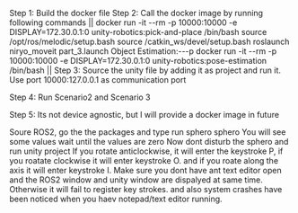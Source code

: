 Step 1: Build the docker file
Step 2: Call the docker image by running following commands
||
docker run -it --rm -p 10000:10000 -e DISPLAY=172.30.0.1:0 unity-robotics:pick-and-place /bin/bash
source /opt/ros/melodic/setup.bash
source /catkin_ws/devel/setup.bash
roslaunch niryo_moveit part_3.launch
Object Estimation:---p
docker run -it --rm -p 10000:10000 -e DISPLAY=172.30.0.1:0 unity-robotics:pose-estimation /bin/bash
||
Step 3: Source the unity file by adding it as project and run it. Use port 10000:127.0.0.1 as communication port

Step 4: Run Scenario2 and Scenario 3

Step 5: Its not device agnostic, but I will provide a docker image in future

Soure ROS2, go the the packages and type run sphero sphero 
You will see some values wait until the values are zero
Now dont disturb the sphero and run unity project
If you rotate anticlockwise, it will enter the keystroke P, if you roatate clockwise it will enter keystroke O. and if you roate along the axis it will enter keystroke I. 
Make sure you dont have ant text editor open and the ROS2 window and unity window are dispalyed at same time. Otherwise it will fail to register key strokes. and also system crashes have been noticed when you haev notepad/text editor running.
